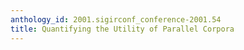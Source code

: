 ```yaml
---
anthology_id: 2001.sigirconf_conference-2001.54
title: Quantifying the Utility of Parallel Corpora
---
```

